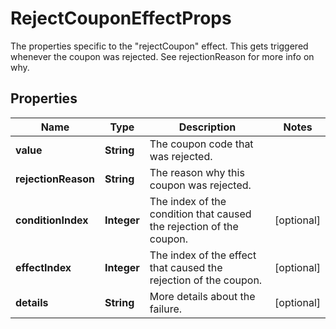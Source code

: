 

# RejectCouponEffectProps

The properties specific to the \"rejectCoupon\" effect. This gets triggered whenever the coupon was rejected. See rejectionReason for more info on why.
## Properties

Name | Type | Description | Notes
------------ | ------------- | ------------- | -------------
**value** | **String** | The coupon code that was rejected. | 
**rejectionReason** | **String** | The reason why this coupon was rejected. | 
**conditionIndex** | **Integer** | The index of the condition that caused the rejection of the coupon. |  [optional]
**effectIndex** | **Integer** | The index of the effect that caused the rejection of the coupon. |  [optional]
**details** | **String** | More details about the failure. |  [optional]



